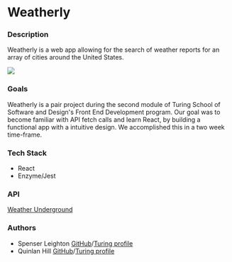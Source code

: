 # Weatherly

### Description

Weatherly is a web app allowing for the search of weather reports for an array of cities around the United States.

![](https://media.giphy.com/media/EQecKfVenVxaTLsEGW/giphy.gif)

### Goals

Weatherly is a pair project during the second module of Turing School of Software and Design's Front End Development program. Our goal was to become familiar with API fetch calls and learn React, by building a functional app with a intuitive design. We accomplished this in a two week time-frame.

### Tech Stack

* React
* Enzyme/Jest

### API

[Weather Underground](https://www.wunderground.com/weather/api/)

### Authors

- Spenser Leighton [GitHub](https://github.com/spenserleighton1)/[Turing profile](https://alumni.turing.io/alumni/spenser-leighton)
- Quinlan Hill [GitHub](https://github.com/quinhill)/[Turing profile](https://alumni.turing.io/alumni/quinlan-hill)


